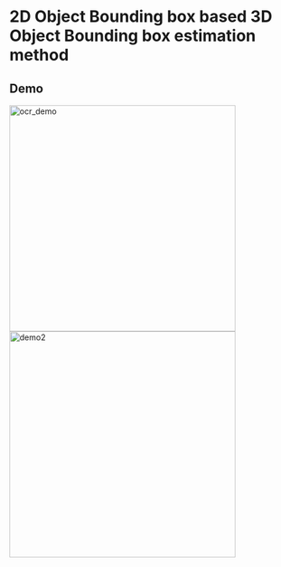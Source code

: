 # 2D Object Bounding box based 3D Object Bounding box estimation method

## Demo
<img src="https://user-images.githubusercontent.com/53032349/229258558-c2fd8cfa-1347-40b6-9770-5fa3e6e55d27.mp4" alt="ocr_demo" width="400"/>   <img src="https://user-images.githubusercontent.com/53032349/229258399-f7b6f947-2bc1-4657-85d1-6dbabe3f8a55.mp4" alt="demo2" width="400"/>
